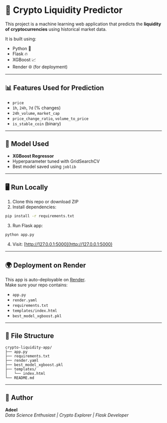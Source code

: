 # 🚀 Crypto Liquidity Predictor

This project is a machine learning web application that predicts the **liquidity of cryptocurrencies** using historical market data.

It is built using:
- Python 🐍
- Flask 🔥
- XGBoost 📈
- Render 🌐 (for deployment)

---

## 📊 Features Used for Prediction

- `price`
- `1h`, `24h`, `7d` (% changes)
- `24h_volume`, `market_cap`
- `price_change_ratio`, `volume_to_price`
- `is_stable_coin` (binary)

---

## 🧠 Model Used

- **XGBoost Regressor**
- Hyperparameter tuned with GridSearchCV
- Best model saved using `joblib`

---

## 🖥️ Run Locally

1. Clone this repo or download ZIP
2. Install dependencies:
```bash
pip install -r requirements.txt
```
3. Run Flask app:
```bash
python app.py
```
4. Visit: [http://127.0.0.1:5000](http://127.0.0.1:5000)

---

## 🌍 Deployment on Render

This app is auto-deployable on [Render](https://render.com).  
Make sure your repo contains:
- `app.py`
- `render.yaml`
- `requirements.txt`
- `templates/index.html`
- `best_model_xgboost.pkl`

---

## 📂 File Structure

```
crypto-liquidity-app/
├── app.py
├── requirements.txt
├── render.yaml
├── best_model_xgboost.pkl
├── templates/
│   └── index.html
└── README.md
```

---

## 👤 Author
**Adeel**  
_Data Science Enthusiast | Crypto Explorer | Flask Developer_

